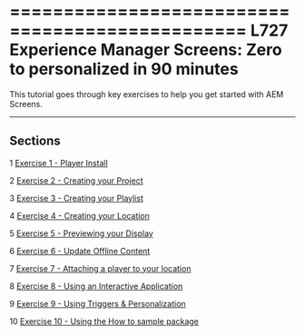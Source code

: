 # 
================================================
L727
Experience Manager Screens: Zero to personalized in 90 minutes
================================================

This tutorial goes through key exercises to help you get started with AEM Screens.

--------

## Sections

1 [Exercise 1 - Player Install](Excercise_Files/LESSON01/LESSON01-player.md)  

2 [Exercise 2 - Creating your Project](Excercise_Files/LESSON02/LESSON02-project.md)

3 [Exercise 3 - Creating your Playlist](Excercise_Files/LESSON03/LESSON03-playlist.md)

4 [Exercise 4 - Creating your Location](Excercise_Files/LESSON04/LESSON04-location.md)

5 [Exercise 5 - Previewing your Display](Excercise_Files/LESSON05/LESSON05-preview-display.md)

6 [Exercise 6 - Update Offline Content](Excercise_Files/LESSON06/LESSON06-offline-content.md)

7 [Exercise 7 - Attaching a player to your location](Excercise_Files/LESSON07/LESSON07-attach-player.md)

8 [Exercise 8 - Using an Interactive Application](Excercise_Files/LESSON08/LESSON08-applications.md)

9 [Exercise 9 - Using Triggers & Personalization](Excercise_Files/LESSON09/LESSON09-triggers.md)

10 [Exercise 10 - Using the How to sample package](Excercise_Files/LESSON10/LESSON10-howto.md)

